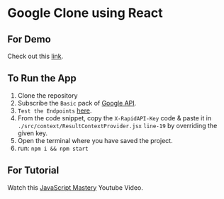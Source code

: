 # Google Clone using React

## For Demo 
  Check out this [link](https://googleclone-reactjs.netlify.app/).

## To Run the App 
1. Clone the repository
2. Subscribe the `Basic` pack of [Google API](https://rapidapi.com/standingapi-standingapi-default/api/1mdb-data-searching/pricing).
3. `Test the Endpoints` [here](https://rapidapi.com/standingapi-standingapi-default/api/1mdb-data-searching/).
4. From the code snippet, copy the `X-RapidAPI-Key` code & paste it in `./src/context/ResultContextProvider.jsx` `line-19` by overriding the given key.
5. Open the terminal where you have saved the project.
6. run: 
  `npm i && npm start` 

## For Tutorial
Watch this [JavaScript Mastery](https://youtu.be/NDbruK1fzG8) Youtube Video.
